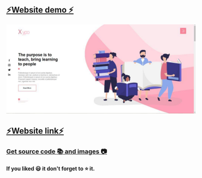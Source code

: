 ## <a href="https://xypo.netlify.app/">:zap:Website demo :zap:</a> 
<img src="https://github.com/kr123Manish/Xypo/blob/main/code/images/sample.jpg"></img>
## <a href="https://xypo.netlify.app/">:zap:Website link:zap:</a>
### <a href="https://github.com/kr123Manish/Xypo/tree/main/code">Get source code :books: and images :camera:</a>
#### If you liked :smiley: it don't forget to :star: it. 
